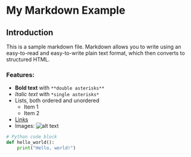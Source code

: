 # My Markdown Example

## Introduction
This is a sample markdown file. Markdown allows you to write using an easy-to-read and easy-to-write plain text format, which then converts to structured HTML.

### Features:
- **Bold text** with `**double asterisks**`
- *Italic text* with `*single asterisks*`
- Lists, both ordered and unordered
  - Item 1
  - Item 2
- [Links](https://example.com)
- Images: ![alt text](https://via.placeholder.com/150)

```python
# Python code block
def hello_world():
    print("Hello, world!")

